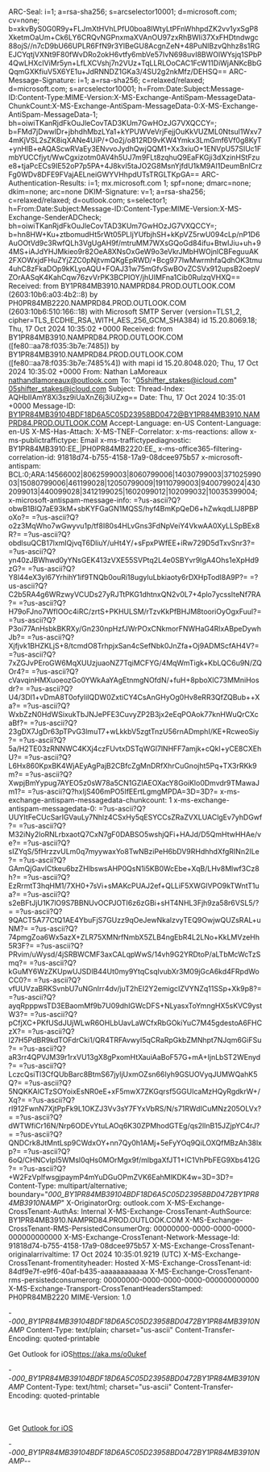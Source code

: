 ARC-Seal: i=1; a=rsa-sha256; s=arcselector10001; d=microsoft.com; cv=none;
 b=xkvByS0G0R9y+FLJmXtHVhLPfU0boa8lWtyLtPFnWhhpdZK2vv1yxSgP8XketmOaUm+Ck6LY6CRQvNGPnxmaXVAnOU97zxRhBWli37XxFHDtndwgc88ojS//n7cD9bU66UPLR6FfN9r3YlBeGU8AcgnZeN+48PuNlBzvQhhz8s1RGEJCYqtjVXNt9F80fWvDRo2okH6vtfy6mbVe57IvN698uvI8BWOlWYsjq1SPbP4QwLHXcIViMr5yn+LfLXCVshj7n2VUz+TqLLRLOoCAC1FcW11DiWjANKcBbGQqmGXKfiuV5X6YE1u+JdRNNDZ1GKa3/4SU2g2nkMfz/DEHSQ==
ARC-Message-Signature: i=1; a=rsa-sha256; c=relaxed/relaxed; d=microsoft.com;
 s=arcselector10001;
 h=From:Date:Subject:Message-ID:Content-Type:MIME-Version:X-MS-Exchange-AntiSpam-MessageData-ChunkCount:X-MS-Exchange-AntiSpam-MessageData-0:X-MS-Exchange-AntiSpam-MessageData-1;
 bh=oiwiTKanRjdFkOuJleCovTAD3KUm7GwHOzJG7VXQCCY=;
 b=FMd7jDwwlDr+jbhdhMbzLYa1+kYPUWVeVrjFejjOuKkVUZML0Ntsul1Wxv74mKjVSL2sZK8iqXANe4UiP/+Oo2j/o812RD9vKW4Ymkx3LmGmf6Vf0g8KyT+ynHlB+eAQAScwRVaEy3ENvvoJydhQwjQQM1+Xx3xiuO+1ENVpU57SIUc1FmbYUCCfjyt/WwCgxizotm0AV4h5UJ7m9FLt8zqhuQ9EaFKGji3dXzinHStFzue8+tjaPcECs9IE52oP7p5PA+4J8kvI5taJO2G8MsnYjfdU1kM9AI1DeumBnICrzFg0WDv8DFE9FVajAELneiGWYVHhpdUTsTRGLTKpGA==
ARC-Authentication-Results: i=1; mx.microsoft.com 1; spf=none; dmarc=none;
 dkim=none; arc=none
DKIM-Signature: v=1; a=rsa-sha256; c=relaxed/relaxed; d=outlook.com;
 s=selector1;
 h=From:Date:Subject:Message-ID:Content-Type:MIME-Version:X-MS-Exchange-SenderADCheck;
 bh=oiwiTKanRjdFkOuJleCovTAD3KUm7GwHOzJG7VXQCCY=;
 b=hn8HW+Ku+ztbomudHt5rWt05PLIjYUfbjhSH+kKpVZ5rwU094cLp/nP1D6AuOOtVd9c3RwfQLh3VgUgAH9f/mtruMM7WXsGQoGd84ifu+BtwIJiu+uh+94MS+iAJdYHJMkieo9r82OeA8XNsOxGeW9o3eVkrJMbHWOjnlCBFeguuAK2FXOWxjdFHuZYjZZC0pNjtvmQKgEpRWD/+Bcg977lwMwrmhfaQdhOK3tmu4uhC8zFkaDOp9kKLyoAQU+FOAJ31w75mGfvSwBOvZCSVx912upsB2oepVZOrAASqK4KahCqw76zvVrPK3BCPIOY/jhUIMFna1Cib0RuIzqVHXQ==
Received: from BY1PR84MB3910.NAMPRD84.PROD.OUTLOOK.COM (2603:10b6:a03:4b2::8)
 by PH0PR84MB2220.NAMPRD84.PROD.OUTLOOK.COM (2603:10b6:510:166::18) with
 Microsoft SMTP Server (version=TLS1_2,
 cipher=TLS_ECDHE_RSA_WITH_AES_256_GCM_SHA384) id 15.20.8069.18; Thu, 17 Oct
 2024 10:35:02 +0000
Received: from BY1PR84MB3910.NAMPRD84.PROD.OUTLOOK.COM
 ([fe80::aa78:f035:3b7e:7485]) by BY1PR84MB3910.NAMPRD84.PROD.OUTLOOK.COM
 ([fe80::aa78:f035:3b7e:7485%4]) with mapi id 15.20.8048.020; Thu, 17 Oct 2024
 10:35:02 +0000
From: Nathan LaMoreaux <nathandlamoreaux@outlook.com>
To: "05shifter_stakes@icloud.com" <05shifter_stakes@icloud.com>
Subject:
Thread-Index: AQHbIIAmY8Xi3sz9iUaXnZ6j3iUZxg==
Date: Thu, 17 Oct 2024 10:35:01 +0000
Message-ID: <BY1PR84MB39104BDF18D6A5C05D23958BD0472@BY1PR84MB3910.NAMPRD84.PROD.OUTLOOK.COM>
Accept-Language: en-US
Content-Language: en-US
X-MS-Has-Attach:
X-MS-TNEF-Correlator:
x-ms-reactions: allow
x-ms-publictraffictype: Email
x-ms-traffictypediagnostic: BY1PR84MB3910:EE_|PH0PR84MB2220:EE_
x-ms-office365-filtering-correlation-id: 91818d74-b755-4158-17a9-08dcee975b57
x-microsoft-antispam: BCL:0;ARA:14566002|8062599003|8060799006|14030799003|37102599003|15080799006|461199028|12050799009|19110799003|9400799024|4302099013|440099028|3412199025|1602099012|102099032|10035399004;
x-microsoft-antispam-message-info: =?us-ascii?Q?obwB1BIQ7aE93kM+sbKYFGaGN1MQSS/hyf4BmKpQeD6+hZwkqdLIJ8PBPoXo?=
 =?us-ascii?Q?o2z3MqWho7wGwyvu1p/tf8I80s4HLvGns3FdNpVeiY4VkwAA0XyLLSpBEx8R?=
 =?us-ascii?Q?obdlsuQCB17lxmIQjvqT6DliuY/uHt4Y/+sFpxPWfEE+iRw729D5dTxvSnr3?=
 =?us-ascii?Q?yn40zJBWhwd0yYNsGEK413zVXE55SVPtq2L4e0SBYvr9IgA4Ohs1eXpHd9zG?=
 =?us-ascii?Q?Y8l44eX3yl67YrhihY1if9TNQb0ouRi18ugyluLbkiaoty6rDXHpTodl8A9P?=
 =?us-ascii?Q?C2b5RA4g6WRzwyVCUDs27yRJTtPKG1dhtnxQN2v0L7+4plo7ycssIteNf7RA?=
 =?us-ascii?Q?H79oFJno7WfIOOc4iRC/zrtS+PKHULSM/rTzvKkPfBHJM8tooriOyOgxFuul?=
 =?us-ascii?Q?P3oi77AnHsbkBKRXy/Gn230npHzfJWrPOxCNkmorFNWHaG4RlxABpeDywhJb?=
 =?us-ascii?Q?Xjfjvk1BHZKLjS+8/tcmdO8TrhpjxSan4cSefNbk0JnZfa+Oj9ADMScfAH4V?=
 =?us-ascii?Q?7xZGJvPEroGW6MqXUUzjuaoNZ7TqiMCFYG/4MqWmTigk+KbLQC6u9N/ZQOr4?=
 =?us-ascii?Q?cVavqinHMXuoeozGo0YWkAaYAgEtnmgNOfdN/+fuH+8pboXlC73MMniHosdr?=
 =?us-ascii?Q?U4/3DI1+vDmA8T0ofyliIQDW0ZxtiCY4CsAnGHyOg0Hv8eRR3QfZQBub++Xa?=
 =?us-ascii?Q?WxbZzN0HdWSixukTbJNJePFE3CuvyZP2B3jx2eEqPOAok77knHWuQrCXcaBf?=
 =?us-ascii?Q?23gDX7JgDr63pTPvG3lmuT7+wLkkbV5zgtTnzU56rnADmphI/KE+RcweoSiy?=
 =?us-ascii?Q?5a/H2TE03zRNNWC4KXj4czFUvtxDSTqWGl7lNHFF7amjk+cQkI+yCE8CXEhU?=
 =?us-ascii?Q?L6Hx860KpxBK4WjAEyAgPajB2CBfcZgMnDRfXhrCuGnojht5Pq+TX3rRKk9m?=
 =?us-ascii?Q?XwpjBmYypug7AYEO5z0sW78a5CN1GZlAEOXacY8GoiKlo0Dmvdr9TMawaJm1?=
 =?us-ascii?Q?hxIjS406mPO5IfEErtLgmgMPDA=3D=3D?=
x-ms-exchange-antispam-messagedata-chunkcount: 1
x-ms-exchange-antispam-messagedata-0: =?us-ascii?Q?UUYItFeCUcSarIGVauLy7Nhlz4CSxHy5qESYCCsZRaZVXLUAClgEv7yhDGwf?=
 =?us-ascii?Q?M32iNy2loRNLrbxaotQ7CxN7gF0DABSO5wshjQFi+HAJd/D5QmHtwHHAe/ve?=
 =?us-ascii?Q?sIZYqS/5fHrzzvULm0q7myywaxYo8TwNBziPeH6bDV9RHdhhdXfgRINn2ILe?=
 =?us-ascii?Q?GAmQjGavICtkeu6bzZHlbswsAHP0QsN1i5KB0WcEbe+XqB/LHv8Mlwf3Cz8h?=
 =?us-ascii?Q?EzRrmtT3hqHM1/7XH0+7sVi+sMAKcPUAJ2ef+QLLiF5XWGlVPO9kTWntT1ua?=
 =?us-ascii?Q?s2eBFtJjU1K7lO9S7BBNUvOCPJOTI6z6zGBi+sHT4NHL3Fjh9za58r6VSL5/?=
 =?us-ascii?Q?9QACT5A77CtQ1AE4YbuFjS7GUzz9qOeJewNkalzvyTEQ9OwjwQUZsRAL+uNM?=
 =?us-ascii?Q?74pmgZoa6Wx5azX+ZLR75XMNrfNmbX5ZLB4ngEbR4L2LNo+KkLMVzeHh5R3F?=
 =?us-ascii?Q?PRvim/uWysd/4jSRBWCMF3axCALqpWwS/14vh9G2YRDtoP/aLTbMcWcTzSmq?=
 =?us-ascii?Q?kGuMY6WzZKUpwUJSDlB44Ut0my9YtqCsqlvubXr3M09jGcA6kd4FRpdWoCC0?=
 =?us-ascii?Q?vfUUVzaBRKSvnbU7uNGnIrr4dv/juT2hEI2Y2emigcIZVYNZq11SSp+Xk9p8?=
 =?us-ascii?Q?ayqRpppwsTD3EBaomMf9b7U09dhIGWcDFS+NLyasxToYmngHX5sKVC9ystW3?=
 =?us-ascii?Q?pCfjXC+PKfUSdJUjWLwR6OHLbUavLaWCfxRbGOkiYuC7M45gdestoA6FHCzX?=
 =?us-ascii?Q?l27H5PdBR9kdTOFdrCki1/QR4TRFAvwyI5qCRaRpGkbZMNhpt7NJqm6GiFSu?=
 =?us-ascii?Q?aR3rr4QPVJM39r1rxVU13gX8gPxomHtXauiAaBoF57G+mA+IjnLbST2WEnyd?=
 =?us-ascii?Q?LczcQsiTl3CfQUbBarc8BtmS67jyljUxmOZsn66Iyh9GSUOVyqJUMWQahK5Q?=
 =?us-ascii?Q?5NQKKAlCTzSOYoixEsNR0eE+xF5mwX7ZKGqrsf5GGUIcaMzHQyRgdkrW+/Xq?=
 =?us-ascii?Q?rI912FwnN7XjtPpFk9L1OKZJ3Vv3sY7FYxVbRS/N/s71RWdICuMNz205OLVx?=
 =?us-ascii?Q?dWTWfiCr16N/Nrp6ODEvYtuLAOq6K30ZPMhodGTEg/qs2lInB15JZjpYC4rJ?=
 =?us-ascii?Q?QNDCrk8JtMntLsp9CWdxOY+nn7Qy0h1AMj+5eFyYOq9QiLOXQfMBzAh38lxp?=
 =?us-ascii?Q?6oQ/CHNCvIpI5WMsl0qHs0MOrMgx9f/mlbgaXfJT1+IC1VhPbFEG9Xbs412G?=
 =?us-ascii?Q?+W2FzVplfwsgjpaymP4mYuDGuOPmZVK6EahMlKDK4w=3D=3D?=
Content-Type: multipart/alternative;
	boundary="_000_BY1PR84MB39104BDF18D6A5C05D23958BD0472BY1PR84MB3910NAMP_"
X-OriginatorOrg: outlook.com
X-MS-Exchange-CrossTenant-AuthAs: Internal
X-MS-Exchange-CrossTenant-AuthSource: BY1PR84MB3910.NAMPRD84.PROD.OUTLOOK.COM
X-MS-Exchange-CrossTenant-RMS-PersistedConsumerOrg: 00000000-0000-0000-0000-000000000000
X-MS-Exchange-CrossTenant-Network-Message-Id: 91818d74-b755-4158-17a9-08dcee975b57
X-MS-Exchange-CrossTenant-originalarrivaltime: 17 Oct 2024 10:35:01.9219
 (UTC)
X-MS-Exchange-CrossTenant-fromentityheader: Hosted
X-MS-Exchange-CrossTenant-id: 84df9e7f-e9f6-40af-b435-aaaaaaaaaaaa
X-MS-Exchange-CrossTenant-rms-persistedconsumerorg: 00000000-0000-0000-0000-000000000000
X-MS-Exchange-Transport-CrossTenantHeadersStamped: PH0PR84MB2220
MIME-Version: 1.0

--_000_BY1PR84MB39104BDF18D6A5C05D23958BD0472BY1PR84MB3910NAMP_
Content-Type: text/plain; charset="us-ascii"
Content-Transfer-Encoding: quoted-printable



Get Outlook for iOS<https://aka.ms/o0ukef>

--_000_BY1PR84MB39104BDF18D6A5C05D23958BD0472BY1PR84MB3910NAMP_
Content-Type: text/html; charset="us-ascii"
Content-Transfer-Encoding: quoted-printable

<html><head>
<meta http-equiv=3D"Content-Type" content=3D"text/html; charset=3Dus-ascii"=
>
</head>
<body>
<div dir=3D"ltr">
<div dir=3D"ltr"><br>
</div>
<div id=3D"ms-outlook-mobile-signature">
<div><br>
</div>
Get <a href=3D"https://aka.ms/o0ukef">Outlook for iOS</a></div>
</div>
</body>
</html>

--_000_BY1PR84MB39104BDF18D6A5C05D23958BD0472BY1PR84MB3910NAMP_--
